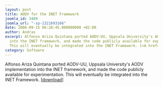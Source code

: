 ```yaml
---
layout: post
title: AODV for the INET Framework
joomla_id: 3489
joomla_url: "-sp-1321693166"
date: 2006-09-15 06:28:45.000000000 +02:00
author: Andras
excerpt: Alfonso Ariza Quintana ported AODV-UU, Uppsala University's AODV implementation
  into the INET framework, and made the code publicly available for experimentation.
  This will eventually be integrated into the INET Framework. [<A href="index.php?option=com_docman&task=doc_details&gid=2089">download</A>]
category: Software
---
```

Alfonso Ariza Quintana ported AODV-UU, Uppsala University's AODV implementation into the INET framework, and made the code publicly available for experimentation. This will eventually be integrated into the INET Framework. [<A href="index.php?option=com_docman&task=doc_details&gid=2089">download</A>]
